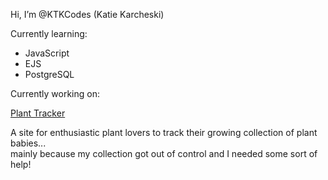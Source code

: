 Hi, I’m @KTKCodes (Katie Karcheski)  
 
Currently learning:
- JavaScript
- EJS
- PostgreSQL  

Currently working on: 

[Plant Tracker](https://github.com/KTKCodes/Plant-Tracker)

A site for enthusiastic plant lovers to track their growing collection of plant babies...   
mainly because my collection got out of control and I needed some sort of help!
